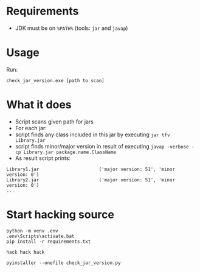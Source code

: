 # Requirements

* JDK must be on `%PATH%` (tools: `jar` and `javap`)

# Usage

Run:

`check_jar_version.exe [path to scan]`

# What it does

- Script scans given path for jars
- For each jar:
 - script finds any class included in this jar by executing `jar tfv Library.jar`
 - script finds minor/major version in result of executing `javap -verbose -cp Library.jar package.name.ClassName`
- As result script prints:
```
Library1.jar                      ('major version: 51', 'minor version: 0')
Library2.jar                      ('major version: 51', 'minor version: 0')
...
```


 # Start hacking source

 ```
python -m venv .env
.env\Scripts\activate.bat
pip install -r requirements.txt

hack hack hack

pyinstaller --onefile check_jar_version.py
 ```
